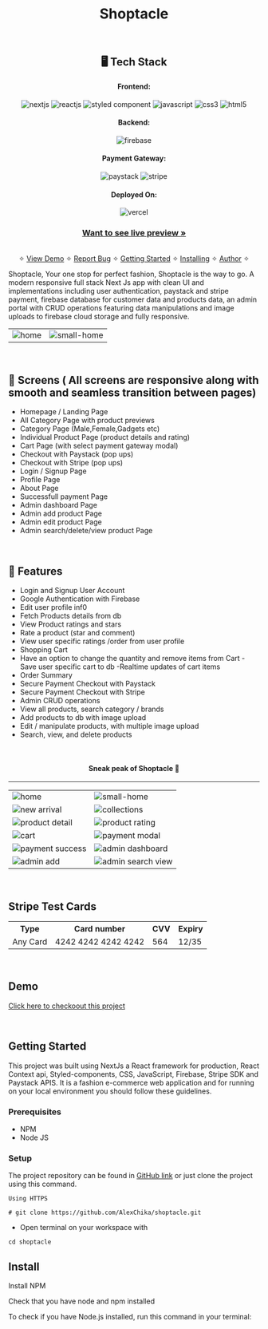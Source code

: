 <h1 align="center">Shoptacle</h1>

<br />

<h2 align="center">🖥️ Tech Stack</h2>

<h4 align="center">Frontend:</h4>

<p align="center">
  <img src="https://img.shields.io/badge/Next-f2f2f2?style=for-the-badge&logo=next.js&logoColor=000000" alt="nextjs" />
  <img src="https://img.shields.io/badge/React-20232A?style=for-the-badge&logo=react&logoColor=61DAFB" alt="reactjs" />
  <img src="https://img.shields.io/badge/-Styled%20components-f2f2f2?style=for-the-badge&logo=styled-components&logoColor=DB7093" alt="styled component" />
  <img src="https://img.shields.io/badge/JavaScript-323330?style=for-the-badge&logo=javascript&logoColor=yellow" alt="javascript" />
  <img src="https://img.shields.io/badge/CSS3-1572B6?style=for-the-badge&logo=css3&logoColor=white" alt="css3" />
  <img src="https://img.shields.io/badge/HTML5-E34F26?style=for-the-badge&logo=html5&logoColor=white" alt="html5" />

</p>

<h4 align="center">Backend:</h4>
<p align="center">
  <img src="https://img.shields.io/badge/Firebase-3bc7bd?style=for-the-badge&logo=firebase&logoColor=yellow" alt="firebase" />
</p>

<h4 align="center">Payment Gateway:</h4>

<p align="center">
  <img src="https://img.shields.io/badge/Paystack-008CDD?style=for-the-badge&logo=paystack&logoColor=white" alt="paystack" />
  <img src="https://img.shields.io/badge/Stripe-008CDD?style=for-the-badge&logo=stripe&logoColor=white" alt="stripe" />
</p>

<h4 align="center">Deployed On:</h4>

<p align="center">
  <img src="https://img.shields.io/badge/Vercel-430098?style=for-the-badge&logo=vercel&logoColor=white" alt="vercel" />
</p>

<h3 align="center"><a href="https://shoptacle.vercel.app/"><strong>Want to see live preview »</strong></a></h3>

<p align="center">
  <br />&#10023;
  <a href="#Demo">View Demo</a> &#10023;
  <a href="https://github.com/AlexChika/shoptacle/issues">Report Bug</a> &#10023;
  <a href="#Getting-Started">Getting Started</a> &#10023; 
  <a href="#Install">Installing</a> &#10023;
  <a href="#Contact">Author</a> &#10023;
</p>

Shoptacle, Your one stop for perfect fashion, Shoptacle is the way to go. A modern responsive full stack Next Js app with clean UI and implementations including user authentication, paystack and stripe payment, firebase database for customer data and products data, an admin portal with CRUD operations featuring data manipulations and image uploads to firebase cloud storage and fully responsive.

 <table>
  <tr>
    <td><img src="https://drive.google.com/file/d/14sfsbzFlrg6mMoycLixUYzqHxw--6a9C/view" alt="home" /></td>
    <td><img src="https://drive.google.com/file/d/1Z3ISPswhhXODLEHxtANkqYR_XkkdAIj3/view" alt="small-home" /></td>
  </tr>
 </table>
<br />

## 📱 Screens ( All screens are responsive along with smooth and seamless transition between pages)

- Homepage / Landing Page
- All Category Page with product previews
- Category Page (Male,Female,Gadgets etc)
- Individual Product Page (product details and rating)
- Cart Page (with select payment gateway modal)
- Checkout with Paystack (pop ups)
- Checkout with Stripe (pop ups)
- Login / Signup Page
- Profile Page
- About Page
- Successfull payment Page
- Admin dashboard Page
- Admin add product Page
- Admin edit product Page
- Admin search/delete/view product Page

<br />

## 🚀 Features

- Login and Signup User Account
- Google Authentication with Firebase
- Edit user profile inf0
- Fetch Products details from db
- View Product ratings and stars
- Rate a product (star and comment)
- View user specific ratings /order from user profile
- Shopping Cart
- Have an option to change the quantity and remove items from Cart
  -Save user specific cart to db
  -Realtime updates of cart items
- Order Summary
- Secure Payment Checkout with Paystack
- Secure Payment Checkout with Stripe
- Admin CRUD operations
- View all products, search category / brands
- Add products to db with image upload
- Edit / manipulate products, with multiple image upload
- Search, view, and delete products

<br />

<h4  align="center"> Sneak peak of Shoptacle 🙈 </h4>
<hr />
<table>
   <tr>
    <td><img src="https://i.postimg.cc/GtYcC8j2/shoptacle-home.png" alt="home" /></td>
    <td><img src="https://i.postimg.cc/N0JG7wMg/shoptacle-home-small.png" alt="small-home" /></td>
  </tr>
  <tr>
    <td><img src="https://i.postimg.cc/yd2VtXct/shoptacle-new-arrival.png" alt="new arrival" /></td>
    <td><img src="https://i.postimg.cc/3Rk8tb42/shoptacle-collection.png" alt="collections" /></td>
  </tr>

  <tr>
    <td><img src="https://i.postimg.cc/Jh44khR6/shoptacle-cartone.png" alt="product detail" /></td>
    <td><img src="https://i.postimg.cc/Sx4Kmr3p/shoptacle-carttwo.png" alt="product rating" /></td>
  </tr>
  <tr>
    <td><img src="https://i.postimg.cc/4NVdCM85/shoptacle-cartthree.png" alt="cart" /></td>
    <td><img src="https://i.postimg.cc/RCjFD9Th/shoptacle-payment.png" alt="payment modal" /></td>
  </tr>
  <tr>
    <td><img src="https://i.postimg.cc/3ryN1Wmz/shoptacle-success.png" alt="payment success" /></td>
    <td><img src="https://i.postimg.cc/kDrkFTKM/shoptacle-dashboard.png" alt="admin dashboard" /></td>
  </tr>
  <tr>
    <td><img src="https://i.postimg.cc/BvMf9c9N/shoptacle-add.png" alt="admin add" /></td>
    <td><img src="https://i.postimg.cc/bJrczDqP/shoptacle-search.png" alt="admin search view" /></td>
  </tr>
</table>

<br />

## Stripe Test Cards

<table>
  <tr>
    <th>Type</th>
    <th>Card number</th>
    <th>CVV</th>
    <th>Expiry</th>
  </tr>
  
  <tr>
    <td>Any Card </td>
    <td>4242 4242 4242 4242</td>
    <td>564</td>
    <td>12/35</td>
  </tr>
  
</table>

<br />

<h2>Demo</h2>

[Click here to checkoout this project](https://shoptacle.vercel.app/)

<br />

## Getting Started

This project was built using NextJs a React framework for production, React Context api, Styled-components, CSS, JavaScript, Firebase, Stripe SDK and Paystack APIS. It is a fashion e-commerce web application and for running on your local environment you should follow these guidelines.

### Prerequisites

- NPM
- Node JS

### Setup

The project repository can be found in [GitHub link](https://github.com/AlexChika/shoptacle) or just clone the project using this command.

```
Using HTTPS

# git clone https://github.com/AlexChika/shoptacle.git
```

- Open terminal on your workspace with

```
cd shoptacle
```

## Install

Install NPM

Check that you have node and npm installed

To check if you have Node.js installed, run this command in your terminal:
